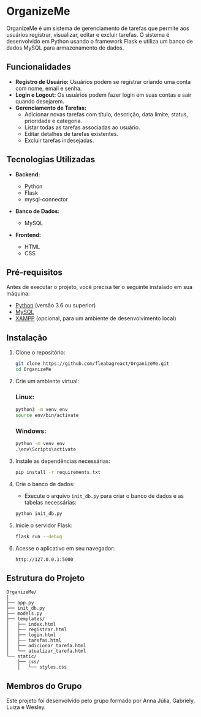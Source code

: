 # OrganizeMe

OrganizeMe é um sistema de gerenciamento de tarefas que permite aos usuários registrar, visualizar, editar e excluir tarefas. O sistema é desenvolvido em Python usando o framework Flask e utiliza um banco de dados MySQL para armazenamento de dados.

## Funcionalidades

- **Registro de Usuário:** Usuários podem se registrar criando uma conta com nome, email e senha.
- **Login e Logout:** Os usuários podem fazer login em suas contas e sair quando desejarem.
- **Gerenciamento de Tarefas:**
  - Adicionar novas tarefas com título, descrição, data limite, status, prioridade e categoria.
  - Listar todas as tarefas associadas ao usuário.
  - Editar detalhes de tarefas existentes.
  - Excluir tarefas indesejadas.

## Tecnologias Utilizadas

- **Backend:**
  - Python
  - Flask
  - mysql-connector
  
- **Banco de Dados:**
  - MySQL
  
- **Frontend:**
  - HTML
  - CSS

## Pré-requisitos

Antes de executar o projeto, você precisa ter o seguinte instalado em sua máquina:

- [Python](https://www.python.org/downloads/) (versão 3.6 ou superior)
- [MySQL](https://dev.mysql.com/downloads/mysql/)
- [XAMPP](https://www.apachefriends.org/index.html) (opcional, para um ambiente de desenvolvimento local)

## Instalação

1. Clone o repositório:
   ```bash
   git clone https://github.com/fleabagreact/OrganizeMe.git
   cd OrganizeMe
   ```

2. Crie um ambiente virtual:

   ### Linux:
   ```bash
   python3 -m venv env
   source env/bin/activate
   ```

   ### Windows:
   ```cmd
   python -m venv env
   .\env\Scripts\activate
   ```

3. Instale as dependências necessárias:
   ```bash
   pip install -r requirements.txt
   ```

4. Crie o banco de dados:
   - Execute o arquivo `init_db.py` para criar o banco de dados e as tabelas necessárias:
   ```bash
   python init_db.py
   ```

5. Inicie o servidor Flask:
   ```bash
   flask run --debug
   ```

6. Acesse o aplicativo em seu navegador:
   ```
   http://127.0.0.1:5000
   ```

## Estrutura do Projeto

```
OrganizeMe/
│
├── app.py
├── init_db.py
├── models.py
├── templates/
│   ├── index.html
│   ├── registrar.html
│   ├── login.html
│   ├── tarefas.html
│   ├── adicionar_tarefa.html
│   └── atualizar_tarefa.html
└── static/ 
    ├── css/
    │   └── styles.css
```

## Membros do Grupo

Este projeto foi desenvolvido pelo grupo formado por Anna Júlia, Gabriely, Luiza e Wesley.
